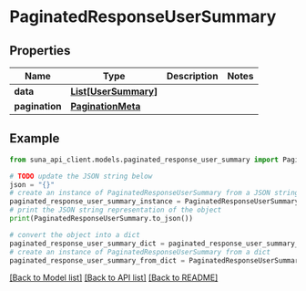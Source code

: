 # PaginatedResponseUserSummary


## Properties

Name | Type | Description | Notes
------------ | ------------- | ------------- | -------------
**data** | [**List[UserSummary]**](UserSummary.md) |  | 
**pagination** | [**PaginationMeta**](PaginationMeta.md) |  | 

## Example

```python
from suna_api_client.models.paginated_response_user_summary import PaginatedResponseUserSummary

# TODO update the JSON string below
json = "{}"
# create an instance of PaginatedResponseUserSummary from a JSON string
paginated_response_user_summary_instance = PaginatedResponseUserSummary.from_json(json)
# print the JSON string representation of the object
print(PaginatedResponseUserSummary.to_json())

# convert the object into a dict
paginated_response_user_summary_dict = paginated_response_user_summary_instance.to_dict()
# create an instance of PaginatedResponseUserSummary from a dict
paginated_response_user_summary_from_dict = PaginatedResponseUserSummary.from_dict(paginated_response_user_summary_dict)
```
[[Back to Model list]](../README.md#documentation-for-models) [[Back to API list]](../README.md#documentation-for-api-endpoints) [[Back to README]](../README.md)


